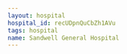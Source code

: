 ```yaml
---
layout: hospital
hospital_id: recUDpnQuCbZh1AVu
tags: hospital
name: Sandwell General Hospital
---
```

